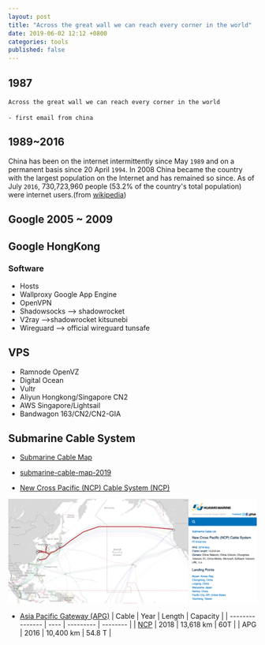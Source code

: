 ```yaml
---
layout: post
title: "Across the great wall we can reach every corner in the world"
date: 2019-06-02 12:12 +0800
categories: tools
published: false
---
```


## 1987

```
Across the great wall we can reach every corner in the world

- first email from china
```

## 1989~2016

China has been on the internet intermittently since May `1989` and on a permanent basis since 20 April `1994`. In 2008 China became the country with the largest population on the Internet and has remained so since. As of July `2016`, 730,723,960 people (53.2% of the country's total population) were internet users.(from [wikipedia](https://en.wikipedia.org/wiki/Internet_in_China))

## Google 2005 ~ 2009

## Google HongKong

### Software

- Hosts
- Wallproxy Google App Engine
- OpenVPN
- Shadowsocks --> shadowrocket
- V2ray -->shadowrocket kitsunebi
- Wireguard --> official wireguard tunsafe

## VPS

- Ramnode OpenVZ
- Digital Ocean
- Vultr
- Aliyun Hongkong/Singapore CN2
- AWS Singapore/Lightsail
- Bandwagon 163/CN2/CN2-GIA

## Submarine Cable System

- [Submarine Cable Map](https://www.submarinecablemap.com/)
- [submarine-cable-map-2019](https://submarine-cable-map-2019.telegeography.com/)

- [New Cross Pacific (NCP) Cable System (NCP)][ncp-map]

![ New Cross Pacific (NCP) Cable System ](/asserts/ncp.png)

- [Asia Pacific Gateway (APG)](https://www.submarinecablemap.com/#/submarine-cable/asia-pacific-gateway-apg)
  | Cable | Year | Length | Capacity |
  | --------------- | ---- | --------- | -------- |
  | [NCP][ncp-news] | 2018 | 13,618 km | 60T |
  | APG | 2016 | 10,400 km | 54.8 T |

[ncp-news]: https://www.submarinenetworks.com/systems/trans-pacific/faster/faster-cable-vs-ncp
[ncp-map]: https://www.submarinecablemap.com/#/submarine-cable/new-cross-pacific-ncp-cable-system
